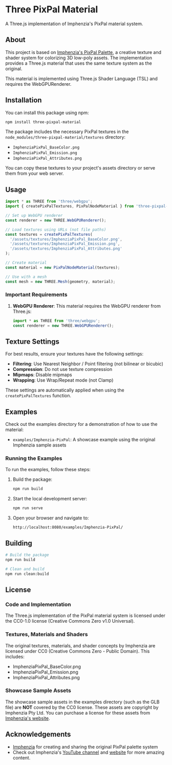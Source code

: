 # Three PixPal Material

A Three.js implementation of Imphenzia's PixPal material system.

## About

This project is based on [Imphenzia's PixPal Palette](https://www.youtube.com/imphenzia), a creative texture and shader system for colorizing 3D low-poly assets. The implementation provides a Three.js material that uses the same texture system as the original.

This material is implemented using Three.js Shader Language (TSL) and requires the WebGPURenderer.

## Installation

You can install this package using npm:

```bash
npm install three-pixpal-material
```

The package includes the necessary PixPal textures in the `node_modules/three-pixpal-material/textures` directory:
- `ImphenziaPixPal_BaseColor.png`
- `ImphenziaPixPal_Emission.png`
- `ImphenziaPixPal_Attributes.png`

You can copy these textures to your project's assets directory or serve them from your web server.

## Usage

```javascript
import * as THREE from 'three/webgpu';
import { createPixPalTextures, PixPalNodeMaterial } from 'three-pixpal-material';

// Set up WebGPU renderer
const renderer = new THREE.WebGPURenderer();

// Load textures using URLs (not file paths)
const textures = createPixPalTextures(
  '/assets/textures/ImphenziaPixPal_BaseColor.png',
  '/assets/textures/ImphenziaPixPal_Emission.png',
  '/assets/textures/ImphenziaPixPal_Attributes.png'
);

// Create material
const material = new PixPalNodeMaterial(textures);

// Use with a mesh
const mesh = new THREE.Mesh(geometry, material);
```

### Important Requirements

1. **WebGPU Renderer**: This material requires the WebGPU renderer from Three.js:
   ```javascript
   import * as THREE from 'three/webgpu';
   const renderer = new THREE.WebGPURenderer();
   ```

## Texture Settings

For best results, ensure your textures have the following settings:

- **Filtering**: Use Nearest Neighbor / Point filtering (not bilinear or bicubic)
- **Compression**: Do not use texture compression
- **Mipmaps**: Disable mipmaps
- **Wrapping**: Use Wrap/Repeat mode (not Clamp)

These settings are automatically applied when using the `createPixPalTextures` function.

## Examples

Check out the examples directory for a demonstration of how to use the material:

- `examples/Imphenzia-PixPal`: A showcase example using the original Imphenzia sample assets

### Running the Examples

To run the examples, follow these steps:

1. Build the package:
   ```bash
   npm run build
   ```

2. Start the local development server:
   ```bash
   npm run serve
   ```

3. Open your browser and navigate to:
   ```
   http://localhost:8080/examples/Imphenzia-PixPal/
   ```

## Building

```bash
# Build the package
npm run build

# Clean and build
npm run clean:build
```

## License

### Code and Implementation
The Three.js implementation of the PixPal material system is licensed under the CC0-1.0 license (Creative Commons Zero v1.0 Universal).

### Textures, Materials and Shaders
The original textures, materials, and shader concepts by Imphenzia are licensed under CC0 (Creative Commons Zero - Public Domain). This includes:

- ImphenziaPixPal_BaseColor.png
- ImphenziaPixPal_Emission.png
- ImphenziaPixPal_Attributes.png

### Showcase Sample Assets
The showcase sample assets in the examples directory (such as the GLB file) are **NOT** covered by the CC0 license. These assets are copyright by Imphenzia Pty Ltd. You can purchase a license for these assets from [Imphenzia's website](https://www.imphenzia.com).

## Acknowledgements

- [Imphenzia](https://www.youtube.com/imphenzia) for creating and sharing the original PixPal palette system
- Check out Imphenzia's [YouTube channel](https://www.youtube.com/imphenzia) and [website](https://www.imphenzia.com) for more amazing content.
